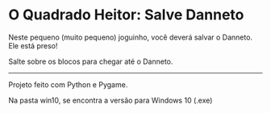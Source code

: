 # O Quadrado Heitor: Salve Danneto

Neste pequeno (muito pequeno) joguinho, você deverá salvar o Danneto. Ele está preso!

Salte sobre os blocos para chegar até o Danneto.

---

Projeto feito com Python e Pygame.

Na pasta win10, se encontra a versão para Windows 10 (.exe)

